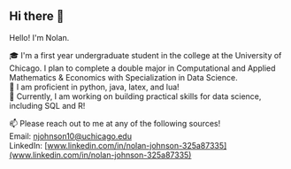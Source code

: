 ## Hi there 👋

<!--
**njohnson101/njohnson101** is a ✨ _special_ ✨ repository because its `README.md` (this file) appears on your GitHub profile.

Here are some ideas to get you started:

- 🔭 I’m currently working on ...
- 🌱 I’m currently learning ...
- 👯 I’m looking to collaborate on ...
- 🤔 I’m looking for help with ...
- 💬 Ask me about ...
- 📫 How to reach me: ...
- 😄 Pronouns: ...
- ⚡ Fun fact: ...
-->
Hello! I'm Nolan.

🎓 I'm a first year undergraduate student in the college at the University of Chicago. I plan to complete a double major in Computational and Applied Mathematics & Economics with Specialization in Data Science.\
🔭 I am proficient in python, java, latex, and lua!\
🌱 Currently, I am working on building practical skills for data science, including SQL and R!

📫 Please reach out to me at any of the following sources!\
Email: [njohnson10@uchicago.edu](mailto:njohnson10@uchicago.edu)\
LinkedIn: [www.linkedin.com/in/nolan-johnson-325a87335](www.linkedin.com/in/nolan-johnson-325a87335)
